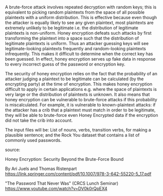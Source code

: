 A brute-force attack involves repeated decryption with random keys; this is equivalent to picking random plaintexts from the space of all possible plaintexts with a uniform distribution. This is effective because even though the attacker is equally likely to see any given plaintext, most plaintexts are extremely unlikely to be legitimate i.e. the distribution of legitimate plaintexts is non-uniform. Honey encryption defeats such attacks by first transforming the plaintext into a space such that the distribution of legitimate plaintexts is uniform. Thus an attacker guessing keys will see legitimate-looking plaintexts frequently and random-looking plaintexts infrequently. This makes it difficult to determine when the correct key has been guessed. In effect, honey encryption serves up fake data in response to every incorrect guess of the password or encryption key.

The security of honey encryption relies on the fact that the probability of an attacker judging a plaintext to be legitimate can be calculated (by the encrypting party) at the time of encryption. This makes honey encryption difficult to apply in certain applications e.g. where the space of plaintexts is very large or the distribution of plaintexts is unknown. It also means that honey encryption can be vulnerable to brute-force attacks if this probability is miscalculated. For example, it is vulnerable to known-plaintext attacks: if the attacker has a crib that a plaintext must match in order to be legitimate, they will be able to brute-force even Honey Encrypted data if the encryption did not take the crib into account.

The input files will be: 
List of nouns, verbs, transition verbs, for making a plausible sentence; and the Rock You dataset that contains a list of commonly used passwords.

source: 

Honey Encryption: Security Beyond the Brute-Force Bound 

By Ari Juels and Thomas Ristenpart 
https://link.springer.com/content/pdf/10.1007/978-3-642-55220-5_17.pdf

"The Password That Never Was" (CRCS Lunch Seminar) 
https://www.youtube.com/watch?v=DV0k0rQpEX4
